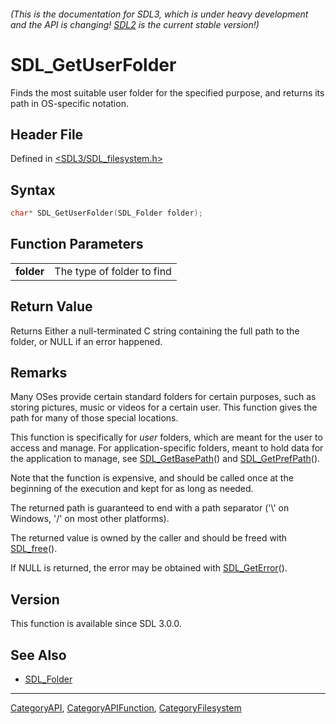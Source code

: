 ###### (This is the documentation for SDL3, which is under heavy development and the API is changing! [SDL2](https://wiki.libsdl.org/SDL2/) is the current stable version!)
# SDL_GetUserFolder

Finds the most suitable user folder for the specified purpose, and returns its path in OS-specific notation.

## Header File

Defined in [<SDL3/SDL_filesystem.h>](https://github.com/libsdl-org/SDL/blob/main/include/SDL3/SDL_filesystem.h)

## Syntax

```c
char* SDL_GetUserFolder(SDL_Folder folder);
```

## Function Parameters

|                |                            |
| -------------- | -------------------------- |
| **folder**     | The type of folder to find |

## Return Value

Returns Either a null-terminated C string containing the full path to the
folder, or NULL if an error happened.

## Remarks

Many OSes provide certain standard folders for certain purposes, such as
storing pictures, music or videos for a certain user. This function gives
the path for many of those special locations.

This function is specifically for _user_ folders, which are meant for the
user to access and manage. For application-specific folders, meant to hold
data for the application to manage, see
[SDL_GetBasePath](SDL_GetBasePath)() and
[SDL_GetPrefPath](SDL_GetPrefPath)().

Note that the function is expensive, and should be called once at the
beginning of the execution and kept for as long as needed.

The returned path is guaranteed to end with a path separator ('\\' on
Windows, '/' on most other platforms).

The returned value is owned by the caller and should be freed with
[SDL_free](SDL_free)().

If NULL is returned, the error may be obtained with
[SDL_GetError](SDL_GetError)().

## Version

This function is available since SDL 3.0.0.

## See Also

- [SDL_Folder](SDL_Folder)

----
[CategoryAPI](CategoryAPI), [CategoryAPIFunction](CategoryAPIFunction), [CategoryFilesystem](CategoryFilesystem)

